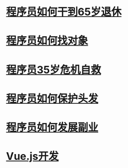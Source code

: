 
# [程序员如何干到65岁退休](https://github.com/ICU2020/programer/blob/main/career_planning.md)

# [程序员如何找对象](https://github.com/ICU2020/programer/blob/main/findlove.md)

# [程序员35岁危机自救](https://github.com/ICU2020/programer/blob/main/programmer35.md)

# [程序员如何保护头发](https://github.com/ICU2020/programer/blob/main/hair.md)

# [程序员如何发展副业](https://github.com/ICU2020/programer/blob/main/side.md)

# [Vue.js开发](https://github.com/ICU2020/programer/blob/main/vuejs.md)
